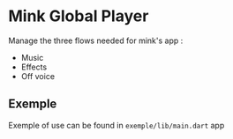 # Mink Global Player

Manage the three flows needed for mink's app :
- Music
- Effects
- Off voice


## Exemple

Exemple of use can be found in `exemple/lib/main.dart` app